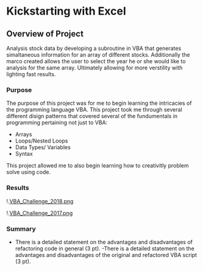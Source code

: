 # Kickstarting with Excel

## Overview of Project

Analysis stock data by developing a subroutine in VBA that generates simaltaneous information for an array of different stocks. Additionally the marco created allows the user to select the year he or she would like to analysis for the same array. Ultimately allowing for more verstility with lighting fast results. 


### Purpose

The purpose of this project was for me to begin learning the intricacies of the programming language VBA. This project took me through several different disign patterns that covered several of the fundumentals in programming pertaining not just to VBA:

- Arrays
- Loops/Nested Loops
- Data Types/ Variables
- Syntax 

This project allowed me to also begin learning how to creativitly problem solve using code. 

### Results

 

!.[VBA_Challenge_2018.png](https://github.com/Atomickilroy/Stock_Analysis/blob/main/VBA_Challenge_2018.png)

!.[VBA_Challenge_2017.png](https://github.com/Atomickilroy/Stock_Analysis/blob/main/VBA_Challenge_2017.png)
### Summary

- There is a detailed statement on the advantages and disadvantages of refactoring code in general (3 pt).
-There is a detailed statement on the advantages and disadvantages of the original and refactored VBA script (3 pt).
